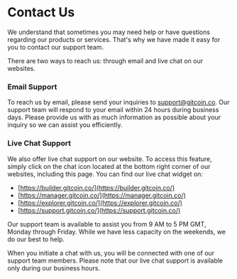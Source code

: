 # Contact Us

We understand that sometimes you may need help or have questions regarding our products or services. That's why we have made it easy for you to contact our support team.

There are two ways to reach us: through email and live chat on our websites.

### Email Support

To reach us by email, please send your inquiries to [support@gitcoin.co](mailto:support@gitcoin.co). Our support team will respond to your email within 24 hours during business days. Please provide us with as much information as possible about your inquiry so we can assist you efficiently.

### Live Chat Support&#x20;

We also offer live chat support on our website. To access this feature, simply click on the chat icon located at the bottom right corner of our websites, including this page. You can find our live chat widget on:

* [https://builder.gitcoin.co/](https://builder.gitcoin.co/)
* [https://manager.gitcoin.co/](https://manager.gitcoin.co/)
* [https://explorer.gitcoin.co/](https://explorer.gitcoin.co/)
* [https://support.gitcoin.co/](https://support.gitcoin.co/)

Our support team is available to assist you from 9 AM to 5 PM GMT, Monday through Friday. While we have less capacity on the weekends, we do our best to help.

When you initiate a chat with us, you will be connected with one of our support team members. Please note that our live chat support is available only during our business hours.
